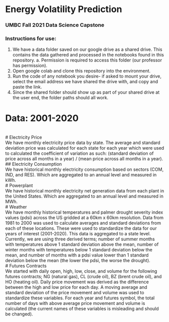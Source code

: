 # Energy Volatility Prediction
### UMBC Fall 2021 Data Science Capstone
### Instructions for use:
1. We have a data folder saved on our google drive as a shared drive. This contains the data gathered and processed in the notebooks found in this repository.
  a. Permission is required to access this folder (our professor has permission).
2. Open google colab and clone this repository into the environment.
3. Run the code of any notebook you desire- if asked to mount your drive, select the email address we have shared the drive with, and copy and paste the link.
4. Since the shared folder should show up as part of your shared drive at the user end, the folder paths should all work.
# Data: 2001-2020
<br>
#  Electricity Price
<br>
We have monthly electricity price data by state. The average and standard deviation price was calculated for each state for each year which were used to calculated the coefficient of variation as such: (standard deviation of price across all months in a year) / (mean price across all months in a year).<br>
## Electricity Consumption<br>
We have historical monthly electricity consumption based on sectors (COM, IND, and RES).  Which are aggregated to an annual level and measured in kWh.<br>
# Powerplant<br>
We have historical monthly electricity net generation data from each plant in the United States. Which are aggregated to an annual level and measured in MWh.<br>
# Weather<br>
We have monthly historical temperatures and palmer drought severity index values (pdsi) across the US gridded at a 60km x 60km resolution. Data from 1981 to 2000 was used to calculate averages and standard deviations from each of these locations. These were used to standardize the data for our years of interest (2001-2020). This data is aggregated to a state level. Currently, we are using three derived terms; number of summer months with temperatures above 1 standard deviation above the mean, number of winter months with temperatures below 1 standard deviation below the mean, and number of months with a pdsi value lower than 1 standard deviation below the mean (the lower the pdsi, the worse the drought).<br>
# Futures Contracts<br>
We started with daily open, high, low, close, and volume for the following futures contracts; NG (natural gas), CL (crude oil), BZ (brent crude oil), and HO (heating oil). Daily price movement was derived as the difference between the high and low price for each day. A moving average and standard deviation of the price movement and volume was used to standardize these variables. For each year and futures symbol, the total number of days with above average price movement and volume is calculated (the current names of these variables is misleading and should be changed).<br>
